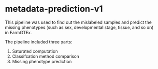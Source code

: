 # metadata-prediction-v1

This pipeline was used to find out the mislabeled samples and predict the missing phenotypes (such as sex, developmental stage, tissue, and so on) in FarmGTEx.

The pipeline included three parts:
  1. Saturated computation
  2. Classifcation method comparison
  3. Missing phenotype prediction


